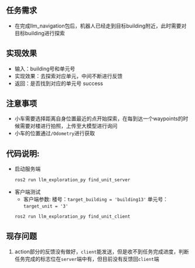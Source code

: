 ## 任务需求
* 在完成llm_navigation包后，机器人已经走到目标building附近，此时需要对目标building进行探索
## 实现效果
* 输入：building号和单元号
* 实现效果：去探索对应单元，中间不断进行反馈
* 返回：是否找到对应的单元号 success
## 注意事项
* 小车需要选择距离自身位置最近的点开始探索，在每到达一个waypoints的时候需要对楼进行拍照，上传至大模型进行询问
* 小车的位置通过`/Odometry`进行获取

## 代码说明:
* 启动服务端
    ``` bash
    ros2 run llm_exploration_py find_unit_server
    ```
* 客户端测试
    * 客户端参数: 楼号：`target_building = 'building13'` 单元号：`target_unit = '3'`
    ```bash
    ros2 run llm_exploration_py find_unit_client
    ```

## 现存问题
1. action部分的反馈没有做好，`client`能发送，但是收不到任务完成进度，判断任务完成的标志位在`server`端中有，但目前没有反馈回`client`端
